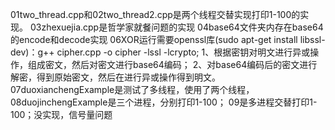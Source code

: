01two_thread.cpp和02two_thread2.cpp是两个线程交替实现打印1-100的实现。
03zhexuejia.cpp是哲学家就餐问题的实现
04base64文件夹内存在base64的encode和decode实现
06XOR运行需要openssl库(sudo apt-get install libssl-dev)：g++ cipher.cpp -o cipher -lssl -lcrypto;
1、根据密钥对明文进行异或操作，组成密文，然后对密文进行base64编码；
2、对base64编码后的密文进行解密，得到原始密文，然后在进行异或操作得到明文。
07duoxianchengExample是测试了多线程，使用了两个线程，
08duojinchengExample是三个进程，分别打印1-100；
09是多进程交替打印1-100；没实现，信号量问题